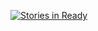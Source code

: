 [![Stories in Ready](https://badge.waffle.io/Lenskiy/ICUIM.png?label=ready&title=Ready)](http://waffle.io/Lenskiy/ICUIM)
